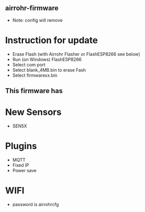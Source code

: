 

## airrohr-firmware
* Note: config will remove

# Instruction for update 
* Erase Flash (with Airrohr Flasher or FlashESP8266 see below)
* Run (on Windows) FlashESP8266
* Select com port
* Select blank_4MB.bin to erase Fash
* Select firmwarexx.bin

## This firmware has

# New Sensors
* SEN5X

# Plugins
* MQTT
* Fixed IP
* Power save

# WIFI 
* password is airrohrcfg




